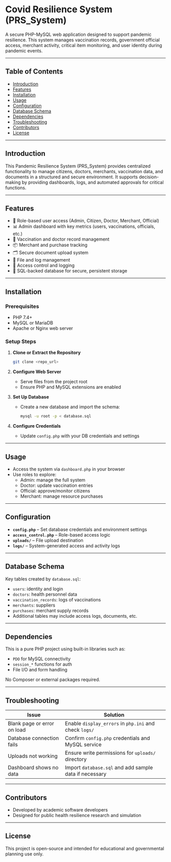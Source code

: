 
# Covid Resilience System (PRS_System)

A secure PHP-MySQL web application designed to support pandemic resilience. This system manages vaccination records, government official access, merchant activity, critical item monitoring, and user identity during pandemic events.

---

## Table of Contents

- [Introduction](#introduction)
- [Features](#features)
- [Installation](#installation)
- [Usage](#usage)
- [Configuration](#configuration)
- [Database Schema](#database-schema)
- [Dependencies](#dependencies)
- [Troubleshooting](#troubleshooting)
- [Contributors](#contributors)
- [License](#license)

---

## Introduction

This Pandemic Resilience System (PRS_System) provides centralized functionality to manage citizens, doctors, merchants, vaccination data, and documents in a structured and secure environment. It supports decision-making by providing dashboards, logs, and automated approvals for critical functions.

---

## Features

- 🔐 Role-based user access (Admin, Citizen, Doctor, Merchant, Official)
- 📊 Admin dashboard with key metrics (users, vaccinations, officials, etc.)
- 💉 Vaccination and doctor record management
- 📦 Merchant and purchase tracking
- 🗂️ Secure document upload system
- 📁 File and log management
- 🧾 Access control and logging
- 📄 SQL-backed database for secure, persistent storage

---

## Installation

### Prerequisites

- PHP 7.4+
- MySQL or MariaDB
- Apache or Nginx web server

### Setup Steps

1. **Clone or Extract the Repository**
   ```bash
   git clone <repo_url>
   ```

2. **Configure Web Server**
   - Serve files from the project root
   - Ensure PHP and MySQL extensions are enabled

3. **Set Up Database**
   - Create a new database and import the schema:
     ```bash
     mysql -u root -p < database.sql
     ```

4. **Configure Credentials**
   - Update `config.php` with your DB credentials and settings

---

## Usage

- Access the system via `dashboard.php` in your browser
- Use roles to explore:
  - Admin: manage the full system
  - Doctor: update vaccination entries
  - Official: approve/monitor citizens
  - Merchant: manage resource purchases

---

## Configuration

- **`config.php`** – Set database credentials and environment settings
- **`access_control.php`** – Role-based access logic
- **`uploads/`** – File upload destination
- **`logs/`** – System-generated access and activity logs

---

## Database Schema

Key tables created by `database.sql`:

- `users`: identity and login
- `doctors`: health personnel data
- `vaccination_records`: logs of vaccinations
- `merchants`: suppliers
- `purchases`: merchant supply records
- Additional tables may include access logs, documents, etc.

---

## Dependencies

This is a pure PHP project using built-in libraries such as:

- `PDO` for MySQL connectivity
- `session_*` functions for auth
- File I/O and form handling

No Composer or external packages required.

---

## Troubleshooting

| Issue                         | Solution                                                              |
|-------------------------------|-----------------------------------------------------------------------|
| Blank page or error on load   | Enable `display_errors` in `php.ini` and check `logs/`                |
| Database connection fails     | Confirm `config.php` credentials and MySQL service                    |
| Uploads not working           | Ensure write permissions for `uploads/` directory                     |
| Dashboard shows no data       | Import `database.sql` and add sample data if necessary                |

---

## Contributors

- Developed by academic software developers
- Designed for public health resilience research and simulation

---

## License

This project is open-source and intended for educational and governmental planning use only.
